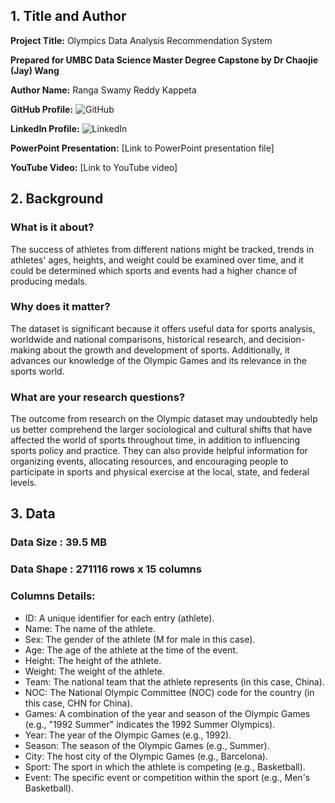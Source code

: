## 1. Title and Author

**Project Title:** Olympics Data Analysis Recommendation System

**Prepared for UMBC Data Science Master Degree Capstone by Dr Chaojie (Jay) Wang**

**Author Name:** Ranga Swamy Reddy Kappeta

**GitHub Profile:** ![GitHub](https://github.com/DATA-606-2023-FALL-TUESDAY/Kappeta-Rangaswamyreddy)

**LinkedIn Profile:** ![LinkedIn](https://www.linkedin.com/in/rangaswamyreddy-kappeta-a42b0b272/)

**PowerPoint Presentation:** [Link to PowerPoint presentation file]

**YouTube Video:** [Link to YouTube video]

## 2. Background

### What is it about?
The success of athletes from different nations might be tracked, trends in athletes' ages, heights, and weight could be examined over time, and it could be determined which sports and events had a higher chance of producing medals.

### Why does it matter?
The dataset is significant because it offers useful data for sports analysis, worldwide and national comparisons, historical research, and decision-making about the growth and development of sports. Additionally, it advances our knowledge of the Olympic Games and its relevance in the sports world.

### What are your research questions?
The outcome from research on the Olympic dataset may undoubtedly help us better comprehend the larger sociological and cultural shifts that have affected the world of sports throughout time, in addition to influencing sports policy and practice. They can also provide helpful information for organizing events, allocating resources, and encouraging people to participate in sports and physical exercise at the local, state, and federal levels.

## 3. Data

### Data Size : 39.5 MB

### Data Shape : 271116 rows x 15 columns

### Columns Details:
- ID: A unique identifier for each entry (athlete).
- Name: The name of the athlete.
- Sex: The gender of the athlete (M for male in this case).
- Age: The age of the athlete at the time of the event.
- Height: The height of the athlete.
- Weight: The weight of the athlete.
- Team: The national team that the athlete represents (in this case, China).
- NOC: The National Olympic Committee (NOC) code for the country (in this case, CHN for China).
- Games: A combination of the year and season of the Olympic Games (e.g., "1992 Summer" indicates the 1992 Summer Olympics).
- Year: The year of the Olympic Games (e.g., 1992).
- Season: The season of the Olympic Games (e.g., Summer).
- City: The host city of the Olympic Games (e.g., Barcelona).
- Sport: The sport in which the athlete is competing (e.g., Basketball).
- Event: The specific event or competition within the sport (e.g., Men's Basketball).

